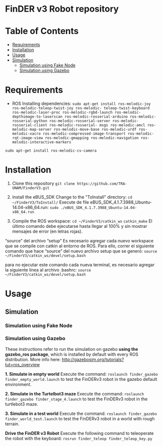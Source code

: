  # FinDER v3 Robot repository
 
 # Table of Contents
 * [Requirements](#requirements)
 * [Installation](#instalation)
 * [Usage](#usage)
  * [Simulation](#simulation)
    * [Simulation using Fake Node](#simulation-using-fake-node)
    * [Simulation using Gazebo](#simulation-using-gazebo)

# Requirements
- ROS
Installing dependencies:
`sudo apt-get install ros-melodic-joy ros-melodic-teleop-twist-joy ros-melodic-
teleop-twist-keyboard ros-melodic-laser-proc ros-melodic-rgbd-launch ros-melodic-
depthimage-to-laserscan ros-melodic-rosserial-arduino ros-melodic-rosserial-python
ros-melodic-rosserial-server ros-melodic-rosserial-client ros-melodic-rosserial-
msgs ros-melodic-amcl ros-melodic-map-server ros-melodic-move-base ros-melodic-urdf
ros-melodic-xacro ros-melodic-compressed-image-transport ros-melodic-rqt-image-view
ros-melodic-gmapping ros-melodic-navigation ros-melodic-interactive-markers`

`sudo apt-get install ros-melodic-cv-camera`

# Installation
1. Clone this repository
`git clone https://github.com/TRA-UNAM/FinderV3.git`

2. Install the eBUS_SDK
Change to the "ToInstall" directory:
`cd ~/FinderV3/ToInstall/`
Execute de file eBUS_SDK_4.1.7.3988_Ubuntu-14.04-x86_64.run:
`sudo ./eBUS_SDK_4.1.7.3988_Ubuntu-14.04-x86_64.run`

3. Compile the ROS workspace:
`cd ~/FinderV3/catkin_ws`
`catkin_make`
El último comando debe ejecutarse hasta llegar al 100% y sin mostrar mensajes de error (en letras
rojas).

“source” del archivo “setup”
Es necesario agregar cada nuevo workspace que se compile con catkin al entorno de ROS. Para ello,
correr el siguiente comando que hace “source” del nuevo archivo setup que se generó:
`source ~/FinderV3/catkin_ws/devel/setup.bash`

para no ejecutar este comando cada nueva terminal, es necesario agregar la siguiente línea al
archivo .bashrc:
`source ~/FinderV3/catkin_ws/devel/setup.bash`

# Usage
## Simulation
### Simulation using Fake Node

### Simulation using Gazebo
These instructions refer to run the simulation on gazebo **using the gazebo_ros package**, which is installed by default with every ROS distribution. More info here: http://gazebosim.org/tutorials?tut=ros_overview

**1. Simulate in empty world**
Execute the command:
`roslaunch finder_gazebo finder_empty_world.launch`
to test the FinDERv3 robot in the gazebo default environment.
 
**2. Simulate in the Turtelbot3 maze**
Execute the command:
`roslaunch finder_gazebo finder_stage_4.launch`
to test the FinDERv3 robot in the turtlebot3 maze.
 
**3. Simulate in a test world**
Execute the command:
`roslaunch finder_gazebo finder_world_test.launch`
to test the FinDERv3 robot in a world with rough terrain.
 
 **Drive the FinDER v3 Robot**
Execute the following command to teleoperate the robot with the keyboard:
`rosrun finder_teleop finder_teleop_key.py`
 
